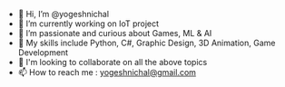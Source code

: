 - 👋 Hi, I’m @yogeshnichal
- 🔭 I’m currently working on IoT project
- 👀 I’m passionate and curious about Games, ML & AI
- 🌱 My skills include Python, C#, Graphic Design, 3D Animation, Game Development
- 💞 I'm looking to collaborate on all the above topics
- 📫 How to reach me : yogeshnichal@gmail.com


